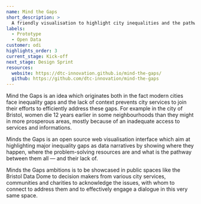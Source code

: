 ```yaml
---
name: Mind the Gaps
short_description: >
  A friendly visualisation to highlight city inequalities and the pathways to their resolutions.
labels:
  - Prototype
  - Open Data
customer: odi
highlights_order: 3
current_stage: Kick-off
next_stage: Design Sprint
resources:
  website: https://dtc-innovation.github.io/mind-the-gaps/
  github: https://github.com/dtc-innovation/mind-the-gaps
---
```


Mind the Gaps is an idea which originates both in the fact modern cities face inequality
gaps and the lack of context prevents city services to join their efforts to efficiently 
address these gaps. For example in the city of Bristol, women die 12 years earlier in some 
neighbourhoods than they might in more prosperous areas, mostly because of an inadequate access 
to services and informations.

Minds the Gaps is an open source web visualisation interface which aim at highlighting 
major inequality gaps as data narratives by showing where they happen, where the problem-solving 
resources are and what is the pathway between them all — and their lack of.

Minds the Gaps ambitions is to be showcased in public spaces like the Bristol Data Dome to 
decision makers from various city services, communities and charities to acknowledge the 
issues, with whom to connect to address them and to effectively engage a dialogue in this 
very same space.
